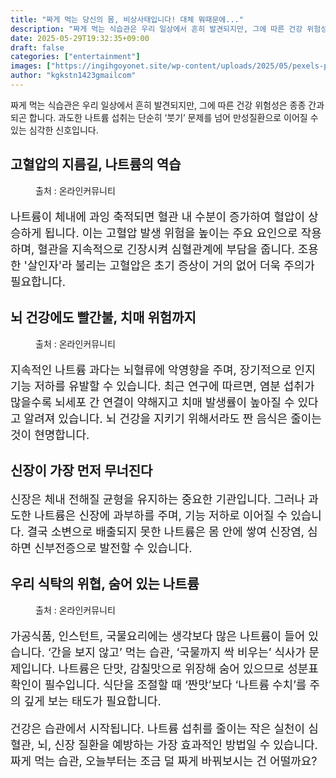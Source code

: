 ```yaml
---
title: "짜게 먹는 당신의 몸, 비상사태입니다! 대체 뭐때문에..."
description: "짜게 먹는 식습관은 우리 일상에서 흔히 발견되지만, 그에 따른 건강 위험성은 종종 간과되곤 합니다. 과도한 나트륨 섭취는 단순히 ‘붓기’ 문제를 넘어 만성질환으로 이어질 수 있는 심각한 신호입니다."
date: 2025-05-29T19:32:35+09:00
draft: false
categories: ["entertainment"]
images: ["https://ingihgoyonet.site/wp-content/uploads/2025/05/pexels-pavel-danilyuk-7108338-684x1024.jpg", "https://ingihgoyonet.site/wp-content/uploads/2025/05/pexels-googledeepmind-17484975-1024x643.jpg", "https://ingihgoyonet.site/wp-content/uploads/2025/05/pexels-guvo59-30506288-1024x683.jpg"]
author: "kgkstn1423gmailcom"
---
```


<p>짜게 먹는 식습관은 우리 일상에서 흔히 발견되지만, 그에 따른 건강 위험성은 종종 간과되곤 합니다. 과도한 나트륨 섭취는 단순히 ‘붓기’ 문제를 넘어 만성질환으로 이어질 수 있는 심각한 신호입니다.</p> <h2 >고혈압의 지름길, 나트륨의 역습</h2> <figure ><img src="https://ingihgoyonet.site/wp-content/uploads/2025/05/pexels-pavel-danilyuk-7108338-684x1024.jpg" alt="" style="aspect-ratio:16/9;object-fit:cover"/><figcaption >출처 : 온라인커뮤니티</figcaption></figure> <p style="font-size:18px">나트륨이 체내에 과잉 축적되면 혈관 내 수분이 증가하여 혈압이 상승하게 됩니다. 이는 고혈압 발생 위험을 높이는 주요 요인으로 작용하며, 혈관을 지속적으로 긴장시켜 심혈관계에 부담을 줍니다. 조용한 '살인자'라 불리는 고혈압은 초기 증상이 거의 없어 더욱 주의가 필요합니다.</p> <h2 >뇌 건강에도 빨간불, 치매 위험까지</h2> <figure ><img src="https://ingihgoyonet.site/wp-content/uploads/2025/05/pexels-googledeepmind-17484975-1024x643.jpg" alt="" style="aspect-ratio:16/9;object-fit:cover"/><figcaption >출처 : 온라인커뮤니티</figcaption></figure> <p style="font-size:18px">지속적인 나트륨 과다는 뇌혈류에 악영향을 주며, 장기적으로 인지기능 저하를 유발할 수 있습니다. 최근 연구에 따르면, 염분 섭취가 많을수록 뇌세포 간 연결이 약해지고 치매 발생률이 높아질 수 있다고 알려져 있습니다. 뇌 건강을 지키기 위해서라도 짠 음식은 줄이는 것이 현명합니다.</p> <h2 >신장이 가장 먼저 무너진다</h2> <p style="font-size:18px">신장은 체내 전해질 균형을 유지하는 중요한 기관입니다. 그러나 과도한 나트륨은 신장에 과부하를 주며, 기능 저하로 이어질 수 있습니다. 결국 소변으로 배출되지 못한 나트륨은 몸 안에 쌓여 신장염, 심하면 신부전증으로 발전할 수 있습니다.</p> <h2 >우리 식탁의 위협, 숨어 있는 나트륨</h2> <figure ><img src="https://ingihgoyonet.site/wp-content/uploads/2025/05/pexels-guvo59-30506288-1024x683.jpg" alt="" style="aspect-ratio:16/9;object-fit:cover"/><figcaption >출처 : 온라인커뮤니티</figcaption></figure> <p style="font-size:18px">가공식품, 인스턴트, 국물요리에는 생각보다 많은 나트륨이 들어 있습니다. ‘간을 보지 않고’ 먹는 습관, ‘국물까지 싹 비우는’ 식사가 문제입니다. 나트륨은 단맛, 감칠맛으로 위장해 숨어 있으므로 성분표 확인이 필수입니다. 식단을 조절할 때 ‘짠맛’보다 ‘나트륨 수치’를 주의 깊게 보는 태도가 필요합니다.</p> <p style="font-size:18px">건강은 습관에서 시작됩니다. 나트륨 섭취를 줄이는 작은 실천이 심혈관, 뇌, 신장 질환을 예방하는 가장 효과적인 방법일 수 있습니다. 짜게 먹는 습관, 오늘부터는 조금 덜 짜게 바꿔보시는 건 어떨까요?</p>